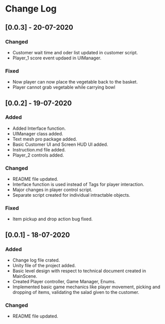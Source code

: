 # Change Log

## [0.0.3] - 20-07-2020
### Changed
- Customer wait time and oder list updated in customer script.
- Player_1 score event updaed in UIManager.
### Fixed
- Now player can now place the vegetable back to the basket.
- Player cannot grab vegetable while carrying bowl
 

## [0.0.2] - 19-07-2020
### Added
- Added Interface function.
- UIManager class added.
- Text mesh pro package added.
- Basic Customer UI and Screen HUD UI added.  
- Instruction.md file added.
- Player_2 controls added.
### Changed
- README file updated.
- Interface function is used instead of Tags for player interaction.
- Major changes in player control script.
- Separate script created for individual intractable objects. 
### Fixed
- Item pickup and drop action bug fixed. 

## [0.0.1] - 18-07-2020
### Added
- Change log file crated.
- Unity file of the project added.
- Basic level design with respect to technical document created in MainScene.
- Created Player controller, Game Manager, Enums.
- Implemented basic game mechanics like player movement, picking and dropping of items, validating the salad given to the customer.  
### Changed
- README file updated.


